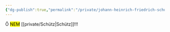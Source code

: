 ```yaml
---
{"dg-publish":true,"permalink":"/private/johann-heinrich-friedrich-schuetz/"}
---
```


Ő <mark>NEM</mark> [[private/Schütz\|Schütz]]!!!